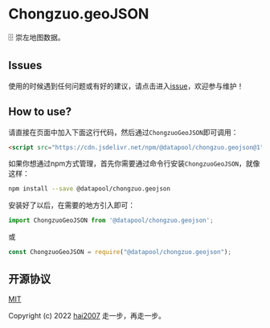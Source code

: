 # Chongzuo.geoJSON
🗄️ 崇左地图数据。

## Issues
使用的时候遇到任何问题或有好的建议，请点击进入[issue](https://github.com/hai2007/datapool/issues)，欢迎参与维护！

## How to use?

请直接在页面中加入下面这行代码，然后通过```ChongzuoGeoJSON```即可调用：

```html
<script src="https://cdn.jsdelivr.net/npm/@datapool/chongzuo.geojson@1"></script>
```

如果你想通过npm方式管理，首先你需要通过命令行安装``````ChongzuoGeoJSON``````，就像这样：

```bash
npm install --save @datapool/chongzuo.geojson
```

安装好了以后，在需要的地方引入即可：

```js
import ChongzuoGeoJSON from '@datapool/chongzuo.geojson';
```

或

```js
const ChongzuoGeoJSON = require("@datapool/chongzuo.geojson");
```

开源协议
---------------------------------------
[MIT](https://github.com/hai2007/datapool/blob/master/LICENSE)

Copyright (c) 2022 [hai2007](https://hai2007.gitee.io/sweethome/) 走一步，再走一步。
